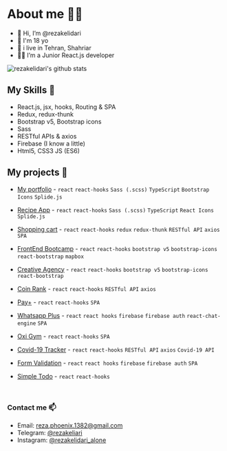 # About me 🙋‍♂️
- 👋 Hi, I’m @rezakelidari
- 👨 I'm 18 yo
- 🚩 i live in Tehran, Shahriar
- 👨‍💻 I’m a Junior React.js developer

![rezakelidari's github stats](https://github-readme-stats.vercel.app/api?username=rezakelidari&show_icons=true)

## My Skills 👊
 - React.js, jsx, hooks, Routing & SPA
 - Redux, redux-thunk
 - Bootstrap v5, Bootstrap icons
 - Sass
 - RESTful APIs & axios
 - Firebase (I know a little)
 - Html5, CSS3 JS (ES6)

## My projects 📁
 - [My portfolio](https://rezakelidari.vercel.app/) - `react` `react-hooks` `Sass (.scss)` `TypeScript` `Bootstrap Icons` `Splide.js`
 - [Recipe App](https://recipe-app-kappa-lac.vercel.app/) - `react` `react-hooks` `Sass (.scss)` `TypeScript` `React Icons` `Splide.js`
 - [Shopping cart](https://shopping-card-sand.vercel.app/) - `react` `react-hooks` `redux` `redux-thunk` `RESTful API` `axios` `SPA`
 - [FrontEnd Bootcamp](http://frontend-bootcamp-pink.vercel.app/) - `react` `react-hooks` `bootstrap v5` `bootstrap-icons` `react-bootstrap` `mapbox`
 - [Creative Agency](https://creative-agecy.vercel.app/) - `react` `react-hooks` `bootstrap v5` `bootstrap-icons` `react-bootstrap`
 - [Coin Rank](https://coin-rank.vercel.app/) - `react` `react-hooks` `RESTful API` `axios`
 - [Pay+](https://pay-plus.vercel.app/) - `react` `react-hooks` `SPA`
 - [Whatsapp Plus](https://whatsapp-plus.vercel.app/) - `react` `react hooks` `firebase` `firebase auth` `react-chat-engine` `SPA`
 - [Oxi Gym](https://oxi-gym.vercel.app/) - `react` `react-hooks` `SPA`

 - [Covid-19 Tracker](https://covid-tracker-seven-plum.vercel.app/) - `react` `react-hooks` `RESTful API` `axios` `Covid-19 API`
 - [Form Validation](https://form-validation-liart.vercel.app/) - `react` `react hooks` `firebase` `firebase auth` `SPA`
 - [Simple Todo](https://simple-todo-one.vercel.app/) - `react` `react-hooks`

<br>

### Contact me 📫
- Email: [reza.phoenix.1382@gmail.com](mailto:reza.phoenix.1382@gmail.com)
- Telegram: [@rezakeliari](https://t.me/RezaKelidari)
- Instagram: [@rezakelidari_alone](https://www.instagram.com/rezakelidari_alone/)